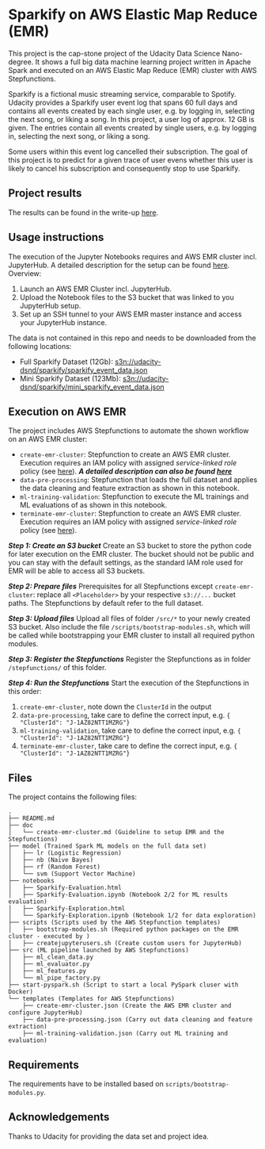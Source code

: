 # Sparkify on AWS Elastic Map Reduce (EMR)

This project is the cap-stone project of the Udacity Data Science Nano-degree. It shows a full big data machine learning project written in Apache Spark and executed on an AWS Elastic Map Reduce (EMR) cluster with AWS Stepfunctions.

Sparkify is a fictional music streaming service, comparable to Spotify. Udacity provides a Sparkify user event log that spans 60 full days and contains all events created by each single user, e.g. by logging in, selecting the next song, or liking a song. In this project, a user log of approx. 12 GB is given. The entries contain all events created by single users, e.g. by logging in, selecting the next song, or liking a song. 

Some users within this event log cancelled their subscription. The goal of this project is to predict for a given trace of user evens whether this user is likely to cancel his subscription and consequently stop to use Sparkify.

## Project results

The results can be found in the write-up [here](https://github.com/philippmarcus/dsnd-sparkify/blob/master/writeup.md).

## Usage instructions

The execution of the Jupyter Notebooks requires and AWS EMR cluster incl. JupyterHub. A detailed description for the setup can be found [here](./doc/create-emr-cluster.md). Overview:

1. Launch an AWS EMR Cluster incl. JupyterHub. 
2. Upload the Notebook files to the S3 bucket that was linked to you JupyterHub setup.
3. Set up an SSH tunnel to your AWS EMR master instance and access your JupyterHub instance.

The data is not contained in this repo and needs to be downloaded from the following locations:

- Full Sparkify Dataset (12Gb): <s3n://udacity-dsnd/sparkify/sparkify_event_data.json>
- Mini Sparkify Dataset (123Mb): <s3n://udacity-dsnd/sparkify/mini_sparkify_event_data.json>

## Execution on AWS EMR

The project includes AWS Stepfunctions to automate the shown workflow on an AWS EMR cluster:

- `create-emr-cluster`: Stepfunction to create an AWS EMR cluster. Execution requires an IAM policy with assigned *service-linked role* policy (see [here](https://docs.aws.amazon.com/emr/latest/ManagementGuide/using-service-linked-roles.html)). ***A detailed description can also be found [here](./doc/create-emr-cluster.md)***
- `data-pre-processing`: Stepfunction that loads the full dataset and applies the data cleaning and feature extraction as shown in this notebook.
- `ml-training-validation`: Stepfunction to execute the ML trainings and ML evaluations of as shown in this notebook.
- `terminate-emr-cluster`: Stepfunction to create an AWS EMR cluster. Execution requires an IAM policy with assigned *service-linked role* policy (see [here](https://docs.aws.amazon.com/emr/latest/ManagementGuide/using-service-linked-roles.html)).

***Step 1: Create an S3 bucket***
Create an S3 bucket to store the python code for later execution on the EMR cluster. The bucket should not be public and you can stay with the default settings, as the standard IAM role used for EMR will be able to access all S3 buckets.

***Step 2: Prepare files***
Prerequisites for all Stepfunctions except `create-emr-cluster`: replace all `<Placeholder>` by your respective `s3://...` bucket paths. The Stepfunctions by default refer to the full dataset.

***Step 3: Upload files***
Upload all files of folder `/src/*` to your newly created S3 bucket. Also include the file `/scripts/bootstrap-modules.sh`, which will be called while bootstrapping your EMR cluster to install all required python modules.

***Step 3: Register the Stepfunctions***
Register the Stepfunctions as in folder `/stepfunctions/` of this folder.

***Step 4: Run the Stepfunctions***
Start the execution of the Stepfunctions in this order:
1. `create-emr-cluster`, note down the `ClusterId` in the output
2. `data-pre-processing`, take care to define the correct input, e.g. `{ "ClusterId": "J-1AZ82NTT1MZRG"}`
3. `ml-training-validation`, take care to define the correct input, e.g. `{ "ClusterId": "J-1AZ82NTT1MZRG"}`
4. `terminate-emr-cluster`, take care to define the correct input, e.g. `{ "ClusterId": "J-1AZ82NTT1MZRG"}`

## Files

The project contains the following files:

```
.
├── README.md
├── doc
│   └── create-emr-cluster.md (Guideline to setup EMR and the Stepfunctions)
├── model (Trained Spark ML models on the full data set)
│   ├── lr (Logistic Regression)
│   ├── nb (Naive Bayes)
│   ├── rf (Random Forest)
│   └── svm (Support Vector Machine)
├── notebooks
│   ├── Sparkify-Evaluation.html
│   ├── Sparkify-Evaluation.ipynb (Notebook 2/2 for ML results evaluation)
│   ├── Sparkify-Exploration.html 
│   └── Sparkify-Exploration.ipynb (Notebook 1/2 for data exploration)
├── scripts (Scripts used by the AWS Stepfunction templates)
│   ├── bootstrap-modules.sh (Required python packages on the EMR cluster - executed by )
│   ├── createjupyterusers.sh (Create custom users for JupyterHub)
├── src (ML pipeline launched by AWS Stepfunctions)
│   ├── ml_clean_data.py
│   ├── ml_evaluator.py
│   ├── ml_features.py
│   └── ml_pipe_factory.py
├── start-pyspark.sh (Script to start a local PySpark cluser with Docker)
└── templates (Templates for AWS Stepfunctions)
    ├── create-emr-cluster.json (Create the AWS EMR cluster and configure JupyterHub)
    ├── data-pre-processing.json (Carry out data cleaning and feature extraction)
    ├── ml-training-validation.json (Carry out ML training and evaluation)
```

## Requirements

The requirements have to be installed based on `scripts/bootstrap-modules.py`.

## Acknowledgements

Thanks to Udacity for providing the data set and project idea.
